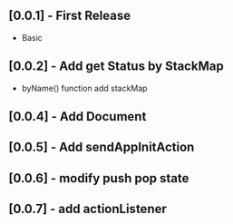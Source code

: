 ## [0.0.1] - First Release
* Basic 

## [0.0.2] - Add get Status by StackMap 
* byName() function add stackMap

## [0.0.4] - Add Document

## [0.0.5] - Add sendAppInitAction

## [0.0.6] - modify push pop state

## [0.0.7] - add actionListener